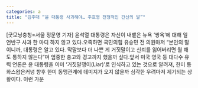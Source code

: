 ```yaml
---
categories: a
title: "김주대 “윤 대통령 사과해야… 주호영 전형적인 간신의 말”"
---
```

[굿모닝충청=서울 정문영 기자] 윤석열 대통령은 자신이 내뱉은 뉴욕 ‘쌍욕’에 대해 일언반구 사과 한 마디 하지 않고 있다.오죽하면 국민의힘 유승민 전 의원마저 “본인의 말이니까, 대통령은 알고 있다. 막말보다 더 나쁜 게 거짓말이고 신뢰를 잃어버리면 뭘 해도 통하지 않는다”며 엄중한 충고와 경고까지 했을까 싶다.앞서 미국 영국 등 대다수 유력 언론은 윤 대통령을 이미 ‘거짓말쟁이(Liar)’로 인식하고 있는 것으로 알려져, 한미 통화스왑은커녕 향후 한미 동맹관계에 데미지가 오지 않을까 심각한 우려마저 제기되는 상황이다. 이런 가운
